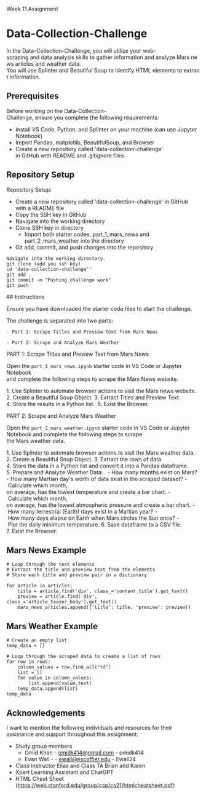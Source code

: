 Week 11 Assignment

# Data-Collection-Challenge

In the Data-Collection-Challenge, you will utilize your web-scraping and data analysis skills to gather information and analyze Mars news articles and weather data. You will use Splinter and Beautiful Soup to identify HTML elements to extract information. 


## Prerequisites

Before working on the Data-Collection-Challenge, ensure you complete the following requirements:

- Install VS Code, Python, and Splinter on your machine (can use Jupyter Notebook)
- Import Pandas, matplotlib, BeautifulSoup, and Browser
- Create a new repository called 'data-collection-challenge' in GitHub with README and .gitignore files.


## Repository Setup

Repository Setup:
  - Create a new repository called 'data-collection-challenge' in GitHub with a README file
  - Copy the SSH key in GitHub
  - Navigate into the working directory 
  - Clone SSH key in directory
    - Import both starter codes, part_1_mars_news and part_2_mars_weather into the directory
  - Git add, commit, and push changes into the repository

```
Navigate into the working directory. 
git clone (add you ssh key)
cd 'data-collection-challenge''
git add .
git commit -m "Pushing challenge work"
git push 
```


## Instructions

Ensure you have downloaded the starter code files to start the challenge.

The challenge is separated into two parts:

    - Part 1: Scrape Titles and Preview Text from Mars News 

    - Part 2: Scrape and Analyze Mars Weather



PART 1: Scrape Titles and Preview Text from Mars News 

Open the ```part_1_mars_news.ipynb``` starter code in VS Code or Jupyter Notebook and complete the following steps to scrape the Mars News website.  

1. Use Splinter to automate browser actions to visit the Mars news website.
2. Create a Beautiful Soup Object.
3. Extract Titles and Preview Text.
4. Store the results in a Python list. 
5. Exist the Browser.


PART 2: Scrape and Analyze Mars Weather

Open the ```part_2_mars_weather.ipynb``` starter code in VS Code or Jupyter Notebook and complete the following steps to scrape the Mars weather data. 

1. Use Splinter to automate browser actions to visit the Mars weather data.
2. Create a Beautiful Soup Object.
3. Extract the rows of data. 
4. Store the data in a Python list and convert it into a Pandas dataframe. 
5. Prepare and Analyze Weather Data:  
    - How many months exist on Mars?
    - How many Martian day's worth of data exist in the scraped dataset?
    - Calculate which month, on average, has the lowest temperature and create a bar chart.
    - Calculate which month, on average, has the lowest atmospheric pressure and create a bar chart.
    - How many terrestrial (Earth) days exist in a Martian year?
    - How many days elapse on Earth when Mars circles the Sun once?
    - Plot the daily minimum temperature.
6. Save dataframe to a CSV file.
7. Exist the Browser.


## Mars News Example 

```VS Code
# Loop through the text elements
# Extract the title and preview text from the elements
# Store each title and preview pair in a dictionary

for article in articles:
    title = article.find('div', class_='content_title').get_text()
    preview = article.find('div', class_='article_teaser_body').get_text()
    mars_news_articles.append({'title': title, 'preview': preview})
```


## Mars Weather Example

```VS Code
# Create an empty list
temp_data = []

# Loop through the scraped data to create a list of rows
for row in rows:
    column_values = row.find_all("td")
    list = []
    for value in column_values:
        list.append(value.text)
    temp_data.append(list)
temp_data
```


## Acknowledgements

I want to mention the following individuals and resources for their assistance and support throughout this assignment: 
- Study group members
    - Omid Khan - omidk414@gmail.com - omidk414
    - Evan Wall - - ewall@escoffier.edu - Ewall24
- Class instructor Elias and Class TA Brian and Karen
- Xpert Learning Assistant and ChatGPT
- HTML Cheat Sheet (https://web.stanford.edu/group/csp/cs21/htmlcheatsheet.pdf)
